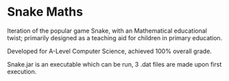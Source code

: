 # Snake Maths  

Iteration of the popular game Snake, with an Mathematical educational twist; primarily designed as a teaching aid for children in primary education.  
  
Developed for A-Level Computer Science, achieved 100% overall grade.  
  
Snake.jar is an executable which can be run, 3 .dat files are made upon first execution.



